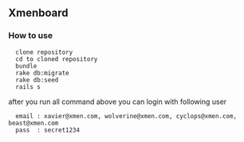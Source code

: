 ## Xmenboard

### How to use

```
  clone repository
  cd to cloned repository
  bundle
  rake db:migrate
  rake db:seed
  rails s
```

after you run all command above you can login with following user

```
  email : xavier@xmen.com, wolverine@xmen.com, cyclops@xmen.com, beast@xmen.com
  pass  : secret1234
```

